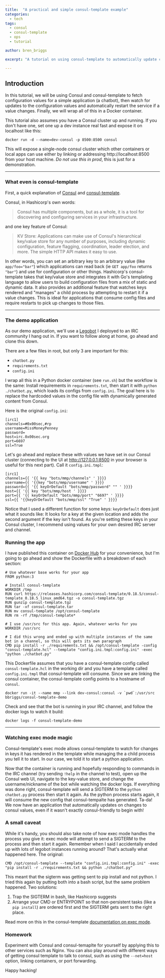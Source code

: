 ```yaml
---
title:  "A practical and simple consul-template example"
categories:
  - tech
tags:
  - consul
  - consul-template
  - ops
  - tutorial

author: bren_briggs

excerpt: "A tutorial on using consul-template to automatically update configurations in your docker containers"

---
```


## Introduction

In this tutorial, we will be using Consul and consul-template to fetch configuration values for a simple application (a chatbot), then watch for updates to the configuration values and automatically restart the service if a value changes. Finally, we will wrap all of this in a Docker container.

This tutorial also assumes you have a Consul cluster up and running. If you don't have one, set one up a dev instance real fast and expose it on localhost like this:

```
docker run -d --name=dev-consul -p 8500:8500 consul
```

This will expose a single-node consul cluster which other containers or local apps can use either by linking or addressing http://localhost:8500 from your host machine. *Do not use this in prod*, this is just for a demonstration.

-------

### What even is consul-template

First, a quick explanation of [Consul](https://www.consul.io/) and [consul-template](https://github.com/hashicorp/consul-template). 

Consul, in Hashicorp's own words: 

> Consul has multiple components, but as a whole, it is a tool for discovering and configuring services in your infrastructure. 

and one key feature of Consul:

> KV Store: Applications can make use of Consul's hierarchical key/value store for any number of purposes, including dynamic configuration, feature flagging, coordination, leader election, and more. The simple HTTP API makes it easy to use.

In other words, you can set an arbitrary key to an arbitrary value (like `app/foo="bar"`) which applications can read back (ie `GET app/foo` returns `"bar"`) and use for configuration or other things. Hashicorp's consul-template takes that key/value store and integrates it with Go's templating language to allow users to build configuration files from a mix of static and dynamic data. It also provides an additional feature that watches keys rendered and "manages" a child process by attempting to restart it if a value changes. This is ideal for applications that consume config files and require restarts to pick up changes to those files. 

-------

### The demo application

As our demo application, we'll use a [Legobot](https://github.com/bbriggs/MissMoneyPenney) I deployed to an IRC community I hang out in. If you want to follow along at home, go ahead and clone this down.

There are a few files in root, but only 3 are important for this: 
 - `chatbot.py`
 - `requirements.txt`
 - `config.ini`

I wrap all this in a Python docker container (see `run.sh`) but the workflow is the same: Install requirements in `requirements.txt`, then start it with `python ./chatbot.py`, which loads its configs from `config.ini`. The goal here is to replace the hardcoded values in the config file with dynamically generated content from Consul. 

Here is the original `config.ini`:

```
[irc1]
channels=#0x00sec,#rp
username=MissMoneyPenney
password=
host=irc.0x00sec.org
port=6697
ssl=True
```

Let's go ahead and replace these with values we have set in our Consul cluster (connecting to the UI at http://127.0.0.1:8500 in your browser is useful for this next part). Call it `config.ini.tmpl`:

```
[irc1]
channels={{ '{{ key "bots/mmp/channels" ' }}}}
username={{ '{{key "bots/mmp/username" ' }}}}
password={{ '{{ keyOrDefault "bots/mmp/password" "" ' }}}}
host={{ '{{ key "bots/mmp/host ' }}}}
port={{ '{{ keyOrDefault "bots/mmp/port" "6697" ' }}}}
ssl={{ '{{keyOrDefault "bots/mmp/ssl" "True" ' }}}}
```

Notice that I used a different function for some keys: `keyOrDefault` does just what it sounds like: It looks for a key at the given location and adds the second argument if the key isn't found. As you're setting these keys in your Consul cluster, I recommend using values for your own desired IRC server and channel.

### Running the app

I have published this container on [Docker Hub](https://hub.docker.com/r/bbriggs/consul-template-demo/) for your convenience, but I'm going to go ahead and show the Dockerfile with a breakdown of each section:

```
# Use whatever base works for your app
FROM python:3

# Install consul-template
WORKDIR /tmp
RUN curl https://releases.hashicorp.com/consul-template/0.18.5/consul-template_0.18.5_linux_amd64.tgz -o consul-template.tgz
RUN gunzip consul-template.tgz
RUN tar -xf consul-template.tar
RUN mv consul-template /opt/consul-template
RUN rm -rf /tmp/consul-template*

# I use /usr/src for this app. Again, whatever works for you
WORKDIR /usr/src

# I did this wrong and ended up with multiple instances of the same bot in a channel, so this will gets its own paragraph
CMD pip install -r ./requirements.txt && /opt/consul-template -config "consul-template.hcl" --template "config.ini.tmpl:config.ini" -exec "python ./chatbot.py"
```

This Dockerfile assumes that you have a consul-template config called `consul-template.hcl` in the working dir and you have a template called `config.ini.tmpl` that consul-template will consume. Since we are linking the consul container, the consul-template config points to a hostname of `consul`.

```
docker run -it --name mmp --link dev-consul:consul -v `pwd`:/usr/src bbriggs/consul-template-demo
```

Check and see that the bot is running in your IRC channel, and follow the docker logs to watch it build:

```
docker logs -f consul-template-demo
```
---------

### Watching exec mode magic

Consul-template's exec mode allows consul-template to watch for changes in keys it has rendered in the template while managing the a child process you tell it to start. In our case, we told it to start a python application.

Now that the container is running and hopefully responding to commands in the IRC channel (try sending `!help` in the channel to test), open up the Consul web UI, navigate to the key-value store, and change the username/nickname of the bot while watching the docker logs. If everything was done right, consul-template will send a SIGTERM to the `python chatbot.py` process then start it again. As the python process starts again, it will consume the new config that consul-tempalte has generated. Ta-da! We now have an application that automatically updates on changes to consul values, even if it wasn't exactly consul-friendly to begin with!

### A small caveat

While it's handy, you should also take note of how exec mode handles the process you give it: exec mode will attempt to send a SIGTERM to the process and then start it again. Remember when I said I accidentally ended up with lots of legobot instances running around? That's actually what happened here. The original:

```
CMD /opt/consul-template --template "config.ini.tmpl:config.ini" -exec "pip install -r ./requirements.txt && python ./chatbot.py"
```

This meant that the sigterm was getting sent to pip install and not python. I tried this again by putting both into a bash script, but the same problem happened. Two solutions:
  1. Trap the SIGTERM in bash, like Hashicorp suggests
  1. Arrange your CMD or ENTRYPOINT so that non-persistent tasks (like a `pip install`) are ordered first and the SIGTERM gets sent to the right place.

Read more on this in the consul-template [documentation on exec mode](https://github.com/hashicorp/consul-template#exec-mode).

### Homework

Experiment with Consul and consul-temaplte for yourself by applying this to other services such as Nginx. You can also play around with different ways of getting consul template to talk to consul, such as using the `--net=host` option, linking containers, or port forwarding.

Happy hacking!
